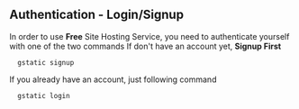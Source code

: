 
## Authentication - Login/Signup

In order to use **Free** Site Hosting Service, you need to authenticate yourself with one of the two commands
If don't have an account yet, **Signup First**
```
  gstatic signup
```
If you already have an account, just following command
```
  gstatic login
```    
